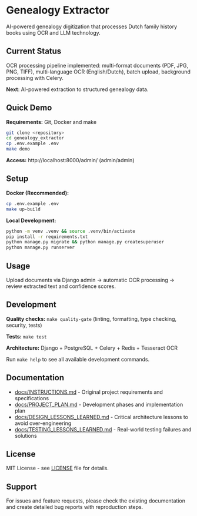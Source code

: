 # Genealogy Extractor

AI-powered genealogy digitization that processes Dutch family history books using OCR and LLM technology.

## Current Status

OCR processing pipeline implemented: multi-format documents (PDF, JPG, PNG, TIFF), multi-language OCR (English/Dutch), batch upload, background processing with Celery.

**Next**: AI-powered extraction to structured genealogy data.

## Quick Demo

**Requirements:** Git, Docker and make

```bash
git clone <repository>
cd genealogy_extractor
cp .env.example .env
make demo
```

**Access:** http://localhost:8000/admin/ (admin/admin)

## Setup

**Docker (Recommended):**
```bash
cp .env.example .env
make up-build
```

**Local Development:**
```bash
python -m venv .venv && source .venv/bin/activate
pip install -r requirements.txt
python manage.py migrate && python manage.py createsuperuser
python manage.py runserver
```


## Usage

Upload documents via Django admin → automatic OCR processing → review extracted text and confidence scores.

## Development

**Quality checks:** `make quality-gate` (linting, formatting, type checking, security, tests)

**Tests:** `make test`

**Architecture:** Django + PostgreSQL + Celery + Redis + Tesseract OCR

Run `make help` to see all available development commands.

## Documentation

- [docs/INSTRUCTIONS.md](docs/INSTRUCTIONS.md) - Original project requirements and specifications
- [docs/PROJECT_PLAN.md](docs/PROJECT_PLAN.md) - Development phases and implementation plan
- [docs/DESIGN_LESSONS_LEARNED.md](docs/DESIGN_LESSONS_LEARNED.md) - Critical architecture lessons to avoid over-engineering
- [docs/TESTING_LESSONS_LEARNED.md](docs/TESTING_LESSONS_LEARNED.md) - Real-world testing failures and solutions

## License

MIT License - see [LICENSE](LICENSE) file for details.

## Support

For issues and feature requests, please check the existing documentation and create detailed bug reports with reproduction steps.
